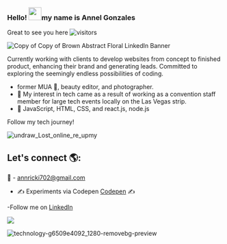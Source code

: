 ### Hello! <img src="https://raw.githubusercontent.com/MartinHeinz/MartinHeinz/master/wave.gif" width="30px">my name is Annel Gonzales
 Great to see you here
 ![visitors](https://visitor-badge.glitch.me/badge?page_id=page.id)
 
 

![Copy of Copy of Brown Abstract Floral LinkedIn Banner](https://user-images.githubusercontent.com/96323677/184256731-f65f2a2c-5a68-46b7-89f4-881b397bb0b9.png)

 


Currently working with clients to develop websites from concept to finished product, enhancing their brand and generating leads. 
Committed to exploring the seemingly endless possibilities of coding.   
- former MUA  💋, beauty editor, and photographer. 
- 👀 My interest in tech came as a result of working as a convention staff member for large tech events locally on the Las Vegas strip.
- 🌱  JavaScript, HTML, CSS, and react.js, node.js

Follow my tech journey! 
  
  
  ![undraw_Lost_online_re_upmy](https://user-images.githubusercontent.com/96323677/146655167-0b59ed6f-fa3e-44be-a12b-2a2a5eb75f79.png)

  
  ## Let's connect 🌎:
  💌 - annricki702@gmail.com
  - ✍️ Experiments via Codepen <a href="https://codepen.io/Annel702">Codepen</a> ✍️


  -Follow me on <a href="https://www.linkedin.com/in/annel-gonzales702![image](https://user-images.githubusercontent.com/96323677/161873161-3c5a3c44-d5db-4236-8417-88b09e832036.png)
">LinkedIn</a> 
<p>
<img src="https://img.shields.io/badge/linkedin%20-%230077B5.svg?&style=for-the-badge&logo=linkedin&logoColor=white"/>

 ![technology-g6509e4092_1280-removebg-preview](https://user-images.githubusercontent.com/96323677/161875811-875230d7-ce09-431d-b547-95aa19d53f1a.png)

<!---
Annel702/Annel702 is a ✨ special ✨ repository because its `README.md` (this file) appears on your GitHub profile.
You can click the Preview link to take a look at your changes.
--->
